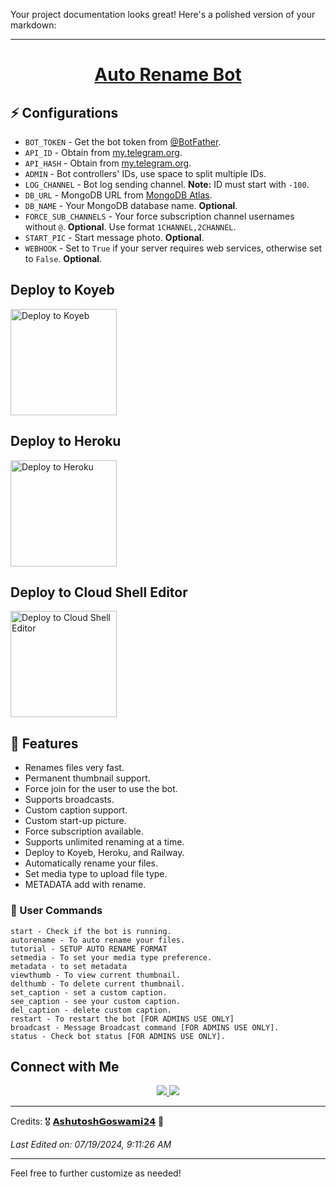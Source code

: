 Your project documentation looks great! Here's a polished version of your markdown:

---

<h1 align="center">
  <b><a href="https://t.me/AutoRenamePro_bot" target="_blank">Auto Rename Bot</a></b>
</h1>

<!-- 
![github card](https://github-readme-stats.vercel.app/api/pin/?username=AshutoshGoswami24&repo=Auto-Rename-Bot&theme=dark)
-->

## ⚡️ Configurations

- `BOT_TOKEN` - Get the bot token from [@BotFather](https://t.me/BotFather).
- `API_ID` - Obtain from [my.telegram.org](https://my.telegram.org).
- `API_HASH` - Obtain from [my.telegram.org](https://my.telegram.org).
- `ADMIN` - Bot controllers' IDs, use space to split multiple IDs.
- `LOG_CHANNEL` - Bot log sending channel. **Note:** ID must start with `-100`.
- `DB_URL` - MongoDB URL from [MongoDB Atlas](https://cloud.mongodb.com).
- `DB_NAME` - Your MongoDB database name. **Optional**.
- `FORCE_SUB_CHANNELS` - Your force subscription channel usernames without `@`. **Optional**. Use format `1CHANNEL,2CHANNEL`.
- `START_PIC` - Start message photo. **Optional**.
- `WEBHOOK` - Set to `True` if your server requires web services, otherwise set to `False`. **Optional**.

## Deploy to Koyeb

<a target="_blank" href="https://app.koyeb.com/deploy?type=git&repository=github.com/AshutoshGoswami24/Auto-Rename-Bot&branch=main&name=ashu-rename-bot">
  <img src="https://www.koyeb.com/static/images/deploy/button.svg" alt="Deploy to Koyeb" style="width:170px;">
</a>

## Deploy to Heroku

<a href="https://heroku.com/deploy?template=https://github.com/AshutoshGoswami24/Auto-Rename-Bot">
  <img src="https://www.herokucdn.com/deploy/button.svg" alt="Deploy to Heroku" style="width:170px;">
</a>

## Deploy to Cloud Shell Editor

<a target="_blank" href="https://shell.cloud.google.com/cloudshell/open?cloudshell_git_repo=https://github.com/AshutoshGoswami24/Auto-Rename-Bot&tutorial=Ashu/g-cloud.md">
  <img src="https://raw.githubusercontent.com/AshutoshGoswami24/text-leech-bot/main/.github/img/x.svg" alt="Deploy to Cloud Shell Editor" style="width:170px;">
</a>

## 🥰 Features

- Renames files very fast.
- Permanent thumbnail support.
- Force join for the user to use the bot.
- Supports broadcasts.
- Custom caption support.
- Custom start-up picture.
- Force subscription available.
- Supports unlimited renaming at a time.
- Deploy to Koyeb, Heroku, and Railway.
- Automatically rename your files.
- Set media type to upload file type.
- METADATA add with rename.

### 🚦 User Commands

```
start - Check if the bot is running.
autorename - To auto rename your files.
tutorial - SETUP AUTO RENAME FORMAT 
setmedia - To set your media type preference.
metadata - to set metadata
viewthumb - To view current thumbnail.
delthumb - To delete current thumbnail.
set_caption - set a custom caption.
see_caption - see your custom caption.
del_caption - delete custom caption.
restart - To restart the bot [FOR ADMINS USE ONLY]
broadcast - Message Broadcast command [FOR ADMINS USE ONLY].
status - Check bot status [FOR ADMINS USE ONLY].
```

## Connect with Me

<p align="center">
<a href="https://t.me/AshutoshGoswami24">
  <img src="https://img.shields.io/badge/-Asʜᴜᴛᴏsʜ Gᴏsᴡᴀᴍɪ 𝟸𝟺 🇮🇳™-0077B5?style=flat&logo=Telegram&logoColor=white"/>
</a>
<a href="https://t.me/AshuSupport">
  <img src="https://img.shields.io/badge/-Ashu Support-0077B5?style=flat&logo=Telegram&logoColor=white"/>
</a>
</p>

---

Credits: 🎖️ [𝗔𝘀𝗵𝘂𝘁𝗼𝘀𝗵𝗚𝗼𝘀𝘄𝗮𝗺𝗶𝟮𝟰](https://github.com/AshutoshGoswami24) 🤖

_Last Edited on: 07/19/2024, 9:11:26 AM_

---

Feel free to further customize as needed!

